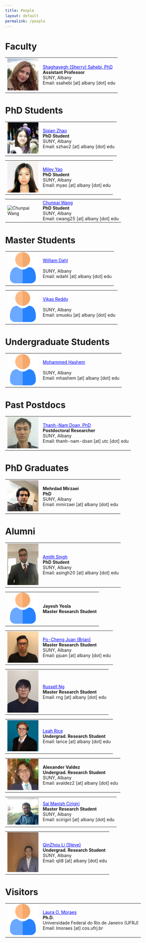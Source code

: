 ```yaml
---
title: People
layout: default
permalink: /people
---
```

       
# Faculty

<table>
<tr>
<td style="width: 100px;"><img href="http://www.cs.albany.edu/~sherry/" src="../images/team/sherry.png" alt="Shaghayegh (Sherry) Sahebi" /></td>
<td><a href="http://www.cs.albany.edu/~sherry/" style="color: rgb(0,0,256)">Shaghayegh (Sherry) Sahebi, PhD</a><br /><strong>Assistant Professor</strong><br />SUNY, Albany <br />Email: ssahebi [at] albany [dot] edu<br /></td>
</tr>
</table>

# PhD Students


<table>
<tr>
<td style="width: 100px;"><img src="../images/team/siqian_zhao.jpg" alt="Siqian Zhao" /></td>
<td><a href="https://www.albany.edu/~sz612866/" style="color: rgb(0,0,256)">Siqian Zhao</a><br /><strong>PhD Student</strong><br />SUNY, Albany <br />Email: szhao2 [at] albany [dot] edu<br /></td>
</tr>
</table>

<table>
<tr>
<td style="width: 100px;"><img src="../images/team/miley.JPG" alt="Miley Yao" /></td>
<td><a href="https://scholar.google.com/citations?hl=en&user=N7J1BHAAAAAJ" style="color: rgb(0,0,256)">Miley Yao</a><br /><strong>PhD Student</strong><br />SUNY, Albany <br />Email: myao [at] albany [dot] edu<br /></td>
</tr>
</table>

<table>
<tr>
<td style="width: 100px;"><img src="../images/team/chunpai.png" alt="Chunpai Wang" /></td>
<td><a href="https://chunpai.github.io/" style="color: rgb(0,0,256)">Chunpai Wang</a><br /><strong>PhD Student</strong><br />SUNY, Albany <br />Email: cwang25 [at] albany [dot] edu<br /></td>
</tr>
</table>

# Master Students
<table>
<tr>
<td style="width: 100px;"><img src="../images/user.png" alt="William Dahl" /></td>
<td><a href="/" style="color: rgb(0,0,256)">William Dahl</a><br /><strong>
</strong><br />SUNY, Albany<br />Email: wdahl [at] albany [dot] edu <br /></td>
</tr>
</table>

<table>
<tr>
<td style="width: 100px;"><img src="../images/user.png" alt="Vikas Reddy" /></td>
<td><a href="/" style="color: rgb(0,0,256)">Vikas Reddy</a><br /><strong>
</strong><br />SUNY, Albany<br />Email: smusku [at] albany [dot] edu <br /></td>
</tr>
</table>


# Undergraduate Students
<table>
<tr>
<td style="width: 100px;"><img src="../images/user.png" alt="Mohammed Hashem" /></td>
<td><a href="/" style="color: rgb(0,0,256)">Mohammed Hashem</a><br /><strong>
</strong><br />SUNY, Albany<br />Email: mhashem [at] albany [dot] edu <br /></td>
</tr>
</table>


# Past Postdocs
<table>
<tr>
<td style="width: 100px;"><img src="../images/team/nam.png" alt="Thanh-Nam Doan" /></td>
<td><a href="http://tndoan.com/" style="color: rgb(0,0,256)">Thanh-Nam Doan, PhD</a><br /><strong>Postdoctoral Researcher
</strong><br />SUNY, Albany<br />Email: thanh-nam-doan [at] utc [dot] edu <br /></td>
</tr>
</table>

# PhD Graduates
<table>
<tr>
<td style="width: 100px;"><img src="../images/team/mehrdad.jpg" alt="Mehrdad Mirzaei" /></td>
<td><strong>Mehrdad Mirzaei</strong><br /><strong>PhD
</strong><br />SUNY, Albany<br />Email: mmirzaei [at] albany [dot] edu <br /></td>
</tr>
</table>


# Alumni
<table>
<tr>
<td style="width: 100px;"><img src="../images/team/Amith.png" alt="Amith K Singh" /></td>
<td><a href="https://www.albany.edu/~as292518/" style="color: rgb(0,0,256)">Amith Singh</a><br /><strong>PhD Student</strong><br />SUNY, Albany <br />Email: asingh20 [at] albany [dot] edu<br /></td>
</tr>
</table>

<table>
<tr>
<td style="width: 100px;"><img src="../images/user.png" alt="Jayesh Yeola" /></td>
<td><strong>Jayesh Yeola</strong><br /><strong>Master Research Student</strong><br /></td>
</tr>
</table>

<table>
<tr>
<td style="width: 100px;"><img src="../images/team/brian.JPG" alt="Po-Cheng Juan (Brian)" /></td>
<td><a href="https://www.albany.edu/~pj371468/" style="color: rgb(0,0,256)">Po-Cheng Juan (Brian)</a><br /><strong>Master Research Student</strong><br />SUNY, Albany <br />Email: pjuan [at] albany [dot] edu<br /></td>
</tr>
</table>


<table>
<tr>
<td style="width: 100px;"><img src="../images/team/russell.jpg" alt="Russell Ng" /></td>
<td><a href="https://www.albany.edu/~rn533526/" style="color: rgb(0,0,256)">Russell Ng</a><br /><strong>Master Research Student</strong> <br />Email: rng [at] albany [dot] edu<br /></td>
</tr>
</table>


<table>
<tr>
<td style="width: 100px;"><img src="../images/team/leah_rice.jpg" alt="Leah Rice" /></td>
<td><a href="https://www.albany.edu/~lr811453/" style="color: rgb(0,0,256)">Leah Rice</a><br /><strong>Undergrad. Research Student</strong><br />Email: larice [at] albany [dot] edu<br /></td>
</tr>
</table>

<table>
<tr>
<td style="width: 100px;"><img src="../images/team/alexander_valdez.png" alt="Alexander Valdez" /></td>
<td><strong>Alexander Valdez</strong><br /><strong>Undergrad. Research Student</strong><br />SUNY, Albany <br />Email: avaldez2 [at] albany [dot] edu<br /></td>
</tr>
</table>

<table>
<tr>
<td style="width: 100px;"><img src="../images/team/sai.jpg" alt="Sai Manish Cirigiri" /></td>
<td><a href="https://www.albany.edu/~sc462113/" style="color: rgb(0,0,256)">Sai Manish Cirigiri</a><br /><strong>Master Research Student</strong><br />SUNY, Albany <br />Email: scirigiri [at] albany [dot] edu<br /></td>
</tr>
</table>

<table>
<tr>
<td style="width: 100px;"><img src="../images/team/steve.jpg" alt="QinZhou Li (Steve)" /></td>
<td><a href="https://www.albany.edu/~QL114971/" style="color: rgb(0,0,256)">QinZhou Li (Steve)</a><br /><strong>Undergrad. Research Student</strong><br />SUNY, Albany <br />Email: qli8 [at] albany [dot] edu<br /></td>
</tr>
</table>

# Visitors
<table>
<tr>
<td style="width: 100px;"><img src="../images/user.png" alt="Laura O. Moraes" /></td>
<td><a href="" style="color: rgb(0,0,256)">Laura O. Moraes</a><br /><strong>Ph.D.</strong><br />Universidade Federal do Rio de Janeiro (UFRJ) <br />Email: lmoraes [at] cos.ufrj.br<br /></td>
</tr>
</table>

